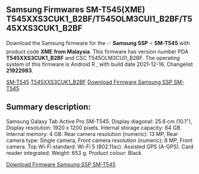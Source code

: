 <h2>Samsung Firmwares SM-T545(XME) T545XXS3CUK1_B2BF/T545OLM3CUI1_B2BF/T545XXS3CUK1_B2BF</h2>
Download the Samsung firmware for the ✅ <strong>Samsung SSP </strong> ⭐ <strong>SM-T545</strong> with product code <strong>XME</strong> <strong> from Malaysia</strong>. This firmware has version number PDA <strong>T545XXS3CUK1_B2BF</strong> and CSC T545OLM3CUI1_B2BF. The operating system of this firmware is Android R , with build date 2021-12-16. Changelist <strong>21922983</strong>.


[SM-T545](https://samfirm.shop/samsung/model/SM-T545)
[T545XXS3CUK1_B2BF](https://samfirm.shop/samsung/pda/T545XXS3CUK1_B2BF)
[Download Firmware Samsung SSP SM-T545](https://samfirm.shop/samsung/firmware/483677)
<h2>Summary description:</h2>
<p>Samsung Galaxy Tab Active Pro SM-T545. Display diagonal: 25.6 cm (10.1"), Display resolution: 1920 x 1200 pixels. Internal storage capacity: 64 GB. Internal memory: 4 GB. Rear camera resolution (numeric): 13 MP, Rear camera type: Single camera, Front camera resolution (numeric): 8 MP, Front camera. Top Wi-Fi standard: Wi-Fi 5 (802.11ac). Assisted GPS (A-GPS). Card reader integrated. Weight: 653 g. Product colour: Black</p>


[Download Firmware Samsung SSP SM-T545](https://samfirm.shop/samsung/firmware/483677)
